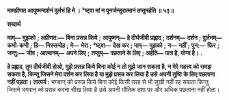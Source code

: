 **मामप्रीणत आयुष्मन्दर्शनं दुर्लभं हि मे ।** **²ष्ट्वा मां न पुनर्जन्तुरात्मानं तप्तुमर्हति ॥ ५३॥** 

**शब्दार्थ** 

**माम्—** **मुझको** **; अप्रीणत:—** **बिना प्रसन्न किये** **; आयुष्मन्—** **हे दीर्घजीवी प्रह्लाद** **; दर्शनम्—** **दर्शन** **; दुर्लभम्—** **कभी-कभी** **; हि—** **निस्सन्देह** **; मे—** **मेरा** **; ²ष्ट्वा—** **देख कर** **; माम्—** **मुझको** **; न—** **नहीं** **; पुन:—** **फिर** **; जन्तु:—** **जीव** **; आत्मानम्—** **अपने लिए** **;** **तप्तुम्—** **पछताने के लिए** **; अर्हति—** **पात्र है, योग्य है।** **.** 

**हे प्रह्लाद, तुम दीर्घजीवी होओ, मुझे प्रसन्न किये बिना कोई न तो मुझे जान सकता है, न मेरे** **महत्त्व को समझ सकता है, किन्तु जिसने मेरा दर्शन कर लिया है या मुझे प्रसन्न कर लिया है उसे** **अपनी तुष्टि के लिए पछताना नहीं पड़ता।** **तात्पर्य :** भगवान् को प्रसन्न किये बिना कोई किसी तरह से भी सुखी नहीं रह सकता किन्तु जिसने भगवान् को प्रसन्न करना सीख लिया है उसे अपनी भौतिक दशा पर और अधिक पछताना नहीं होता।  